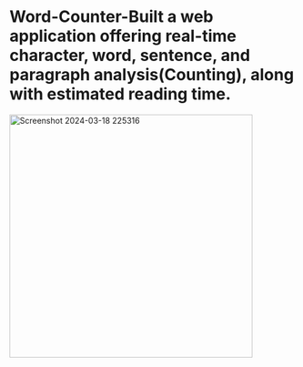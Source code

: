 # Word-Counter-Built a web application offering real-time character, word, sentence, and paragraph analysis(Counting), along with estimated reading time.
<img width="427" alt="Screenshot 2024-03-18 225316" src="https://github.com/ambuj20rajput/Word-Counter/assets/114769334/71fe4950-901a-4a0f-a754-73dc1ffcd917">
